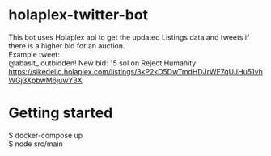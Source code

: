 # holaplex-twitter-bot

This bot uses Holaplex api to get the updated Listings data and tweets if there is a higher bid for an auction.<br />
Example tweet:<br />
@abasit_ outbidden! New bid: 15 sol on Reject Humanity https://sikedelic.holaplex.com/listings/3kP2kD5DwTmdHDJrWF7qUJHu51vhWGj3XpbwM6juwY3X


# Getting started
$ docker-compose up <br />
$ node src/main
